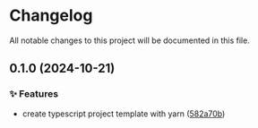 <!-- header -->
# Changelog

All notable changes to this project will be documented in this file.

<!-- version:0.1.0 -->
## 0.1.0 (2024-10-21)

<!-- changelog -->
### ✨ Features

- create typescript project template with yarn ([582a70b](https://github.com/Wroud/foundation/commit/582a70b))

